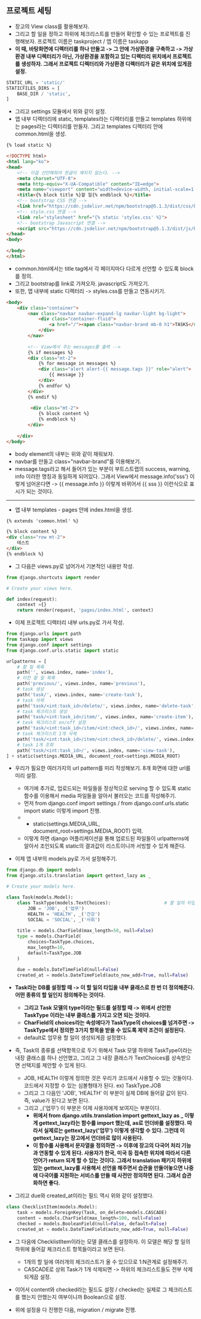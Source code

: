 ## 프로젝트 세팅
- 장고의 View class를 활용해보자. 
- 그리고 할 일을 정하고 하위에 체크리스트를 만들어 확인할 수 있는 프로젝트를 진행해보자. 프로젝트 이름은 taskproject / 앱 이름은 taskapp
- **이 때, 바탕화면에 디렉터리를 하나 만들고 -> 그 안에 가상환경을 구축하고 -> 가상환경 내부 디렉터리가 아닌, 가상환경을 포함하고 있는 디렉터리 위치에서 프로젝트를 생성하자. 그래서 프로젝트 디렉터리와 가상환경 디렉터리가 같은 위치에 있게끔 설정.**

```python
STATIC_URL = 'static/'
STATICFILES_DIRS = [
    BASE_DIR / 'static',
]
```

- 그리고 settings 모듈에서 위와 같이 설정. 
- 앱 내부 디렉터리에 static, templates라는 디렉터리를 만들고 templates 하위에는 pages라는 디렉터리를 만들자. 그리고 templates 디렉터리 안에 common.html을 생성.

```html
{% load static %}

<!DOCTYPE html>
<html lang="ko">
<head> 
    <!-- 이걸 선언해줘야 한글이 깨지지 않는다. -->
    <meta charset="UTF-8">   
    <meta http-equiv="X-UA-Compatible" content="IE=edge">
    <meta name="viewport" content="width=device-width, initial-scale=1.0">
    <title>{% block title %}할 일{% endblock %}</title>
    <!-- bootstrap CSS 연결 -->
    <link href="https://cdn.jsdelivr.net/npm/bootstrap@5.1.3/dist/css/bootstrap.min.css" rel="stylesheet" integrity="sha384-        1BmE4kWBq78iYhFldvKuhfTAU6auU8tT94WrHftjDbrCEXSU1oBoqyl2QvZ6jIW3" crossorigin="anonymous">
    <!-- style.css 연결 -->
    <link rel="stylesheet" href="{% static 'styles.css' %}">
    <!-- bootstrap Javascript 연결 -->
    <script src="https://cdn.jsdelivr.net/npm/bootstrap@5.1.3/dist/js/bootstrap.bundle.min.js" integrity="sha384-ka7Sk0Gln4gmtz2MlQnikT1wXgYsOg+OMhuP+IlRH9sENBO0LRn5q+8nbTov4+1p" crossorigin="anonymous"></script>
</head>
<body>
    
</body>
</html>
```

- common.html에서는 title tag에서 각 페이지마다 다르게 선언할 수 있도록 block를 정의.
- 그리고 bootstrap를 link로 가져오자. javascript도 가져오기.
- 또한, 앱 내부에 static 디렉터리 -> styles.css를 만들고 연동시키기.


```html
<body> 
    <div class="container">
        <nav class="navbar navbar-expand-lg navbar-light bg-light">
            <div class="container-fluid">
                <a href="/"><span class="navbar-brand mb-0 h1">TASKS</span></a>
            </div>
        </nav>
      
        <!-- View에서 주는 messages를 출력 -->
        {% if messages %}
        <div class="mt-2">
            {% for message in messages %}
            <div class="alert alert-{{ message.tags }}" role="alert">
                {{ message }}
            </div>
            {% endfor %}
        </div>
        {% endif %}
      
         <div class="mt-2">
            {% block content %}
            {% endblock %}
        </div>
      
    </div>
</body>
```

- body element의 내부는 위와 같이 채워보자.
- navbar를 만들고 class="navbar-brand"를 이용해보기.
- message.tags라고 해서 들어가 있는 부분이 부트스트랩의 success, warning, info 이러한 명칭과 동일하게 되어있다. 그래서 View에서 message.info('sss') 이렇게 넘어온다면 -> {{ message.info }} 이렇게 바뀌어서 {{ sss }} 이런식으로 표시가 되는 것이다.

* * *
- 앱 내부 templates - pages 안에 index.html을 생성.
```html
{% extends 'common.html' %}

{% block content %}
<div class="row mt-2">
    테스트
</div>
{% endblock %}
```

- 그 다음은 views.py로 넘어가서 기본적인 내용만 작성.
```python
from django.shortcuts import render

# Create your views here.

def index(request):
    context ={}
    return render(request, 'pages/index.html', context)
```

- 이제 프로젝트 디렉터리 내부 urls.py로 가서 작성.
```python
from django.urls import path
from taskapp import views
from django.conf import settings
from django.conf.urls.static import static

urlpatterns = [
    # 할 일 목록
    path('', views.index, name='index'),
    # 이전 할 일 목록
    path('previous/', views.index, name='previous'),
    # task 생성
    path('task/', views.index, name='create-task'),
    # task 삭제
    path('task/<int:task_id>/delete/', views.index, name='delete-task'),
    # task 체크리스트 생성
    path('task/<int:task_id>/item/', views.index, name='create-item'),
    # task 체크리스트 on/off 설정
    path('task/<int:task_id>/item/<int:check_id>/', views.index, name='check-item'),
    # task 체크리스트 1개 삭제
    path('task/<int:task_id>/item/<int:check_id>/delete/', views.index, name='delete-item'),
    # task 1개 조회
    path('task/<int:task_id>/', views.index, name='view-task'),
] + static(settings.MEDIA_URL, document_root=settings.MEDIA_ROOT)
```

- 우리가 필요한 여러가지의 url pattern를 미리 작성해보기. 8개 화면에 대한 url를 미리 설정.
  - 여기에 추가로, 업로드되는 파일들을 정상적으로 serving 할 수 있도록 static 함수를 이용해서 media 파일들을 알아서 불러오는 코드를 작성해주기.
  - 먼저 from django.conf import settings / from django.conf.urls.static import static 이렇게 import 진행.
  - + static(settings.MEDIA_URL, document_root=settings.MEDIA_ROOT) 입력.
  - 이렇게 하면 django 어플리케이션을 통해 업로드된 파일들이 urlpatterns에 알아서 조인되도록 static의 결과값이 리스트이니까 서빙할 수 있게 해준다.


- 이제 앱 내부의 models.py로 가서 설정해주기.
```python
from django.db import models
from django.utils.translation import gettext_lazy as _

# Create your models here.

class Task(models.Model):
    class TaskType(models.TextChoices):                    # 할 일의 타입을 클래스로 정의해주기
        JOB = 'JOB', _('업무')
        HEALTH = 'HEALTH', _('건강')
        SOCIAL = 'SOCIAL', _('사회')
        
    title = models.CharField(max_length=50, null=False)
    type = models.CharField(
        choices=TaskType.choices,
        max_length=10,
        default=TaskType.JOB
    )    
    
    due = models.DateTimeField(null=False)
    created_at = models.DateTimeField(auto_now_add=True, null=False)

```

- **Task라는 DB를 설정할 때 -> 이 할 일의 타입을 내부 클래스로 한 번 더 정의해준다. 어떤 종류의 할 일인지 정의해주는 것이다.**
  - **그리고 Task 모델의 type이라는 필드를 설정할 때 -> 위에서 선언한 TaskType 이라는 내부 클래스를 가지고 오면 되는 것이다.**
  - **CharField의 choices라는 속성에다가 TaskType의 choices를 넘겨주면 -> TaskType에서 정의한 3가지 항목을 받을 수 있도록 제약 조건이 설정된다.**
  - default로 업무용 할 일이 생성되게끔 설정했다.

- 즉, Task의 종류를 선택항목으로 두기 위해서 Task 모델 하위에 TaskType이라는 내장 클래스를 하나 선언했고, 그리고 그 내장 클래스가 TextChoices를 상속받으면 선택지를 제안할 수 있게 된다.
  - JOB, HEALTH 이렇게 정의한 것은 우리가 코드에서 사용할 수 있는 것들이다. 코드에서 지정할 수 있는 심볼형태가 된다. ex) TaskType.JOB
  - 그리고 그 다음인 'JOB', 'HEALTH' 이 부분이 실제 DB에 들어갈 값이 된다. 즉, value가 된다고 보면 된다. 
  - 그리고 _('업무') 이 부분은 이제 사용자에게 보여지는 부분이다.
    - **위에서 from django.utils.translation import gettext_lazy as _ 이렇게 gettext_lazy라는 함수를 import 했는데, as로 언더바를 설정했다. 따라서 실제로는 gettext_lazy('업무') 이렇게 생각할 수 있다. 그런데 이 gettext_lazy는 장고에서 언더바로 많이 사용된다.**
    - **이 함수를 사용해서 문자열을 정의하면 -> 이후에 장고의 다국어 처리 기능과 연동할 수 있게 된다. 사용자가 한국, 미국 등 접속한 위치에 따라서 다른 언어가 return 되게 할 수 있는 것이다. 그래서 translation 패키지 하위에 있는 gettext_lazy를 사용해서 선언을 해주면서 습관을 만들어놓으면 나중에 다국어를 지원하는 서비스를 만들 때 사전만 정의하면 된다. 그래서 습관화하면 좋다.**

- 그리고 due와 created_at이라는 필드 역시 위와 같이 설정했다.


```python
class ChecklistItem(models.Model):
    task = models.ForeignKey(Task, on_delete=models.CASCADE)
    content = models.CharField(max_length=100, null=False)
    checked = models.BooleanField(null=False, default=False)
    created_at = models.DateTimeField(auto_now_add=True, null=False)
```


- 그 다음에 ChecklistItem이라는 모델 클래스를 설정하자. 이 모델은 해당 할 일의 하위에 들어갈 체크리스트 항목들이라고 보면 된다.
  - 1개의 할 일에 여러개의 체크리스트가 올 수 있으므로 1:N관계로 설정해주기.
  - CASCADE로 상위 Task가 1개 삭제되면 -> 하위의 체크리스트들도 전부 삭제되게끔 설정. 
  
- 이어서 content와 checked라는 필드도 설정 / checked는 실제로 그 체크리스트를 했는지 안했는지 여부이니까 Boolean으로 설정.
 
 
- 위에 설정을 다 진행한 다음, migration / migrate 진행.



